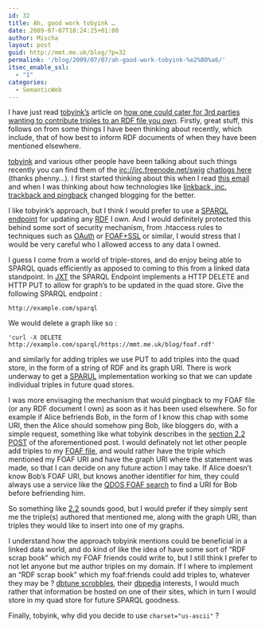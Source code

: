 ```yaml
---
id: 32
title: Ah, good work tobyink …
date: 2009-07-07T18:24:25+01:00
author: Mischa
layout: post
guid: http://mmt.me.uk/blog/?p=32
permalink: '/blog/2009/07/07/ah-good-work-tobyink-%e2%80%a6/'
itsec_enable_ssl:
  - "1"
categories:
  - SemanticWeb
---
```

I have just read [tobyink&#8217;s](mail@tobyinkster.co.uk) article on [how one could cater for 3rd parties wanting to contribute triples to an RDF file you own](http://buzzword.org.uk/2009/posted-data/spec). Firstly, great stuff, this follows on from some things I have been thinking about recently, which include, that of how best to inform RDF documents of when they have been mentioned elsewhere.

[tobyink](http://tobyinkster.co.uk/) and various other people have been talking about such things recently you can find them of the <irc://irc.freenode.net/swig> [chatlogs here](http://chatlogs.planetrdf.com/swig/2009-02-04#T16-16-11) (thanks phenny&#8230;). I first started thinking about this when I read [this email](http://lists.foaf-project.org/pipermail/foaf-protocols/2008-December/000117.html) and when I was thinking about how technologies like [linkback, inc. trackback and pingback](http://en.wikipedia.org/wiki/Linkback) changed blogging for the better. 

I like tobyink&#8217;s approach, but I think I would prefer to use a [SPARQL endpoint](http://esw.w3.org/topic/SparqlEndpointDescription) for updating any [RDF](http://www.w3.org/RDF/) I own. And I would definitely protected this behind some sort of security mechanism, from .htaccess rules to techniques such as [OAuth](http://oauth.net/) or [FOAF+SSL](http://blogs.sun.com/bblfish/entry/foaf_ssl_creating_a_global) or similar, I would stress that I would be very careful who I allowed access to any data I owned.

I guess I come from a world of triple-stores, and do enjoy being able to SPARQL quads efficiently as apposed to coming to this from a linked data standpoint. In [JXT](http://esw.w3.org/topic/LargeTripleStores) the SPARQL Endpoint implements a HTTP DELETE and HTTP PUT to allow for graph&#8217;s to be updated in the quad store. Give the following SPARQL endpoint :

`http://example.com/sparql`

We would delete a graph like so :

`'curl -X DELETE http://example.com/sparql/https://mmt.me.uk/blog/foaf.rdf'`

and similarly for adding triples we use PUT to add triples into the quad store, in the form of a string of RDF and its graph URI. There is work underway to get a [SPARUL](http://jena.hpl.hp.com/~afs/SPARQL-Update.html) implementation working so that we can update individual triples in future quad stores.

I was more envisaging the mechanism that would pingback to my FOAF file (or any RDF document I own) as soon as it has been used elsewhere. So for example if Alice befriends Bob, in the form of I know this chap with some URI, then the Alice should somehow ping Bob, like bloggers do, with a simple request, something like what tobyink describes in the [section 2.2 POST](http://buzzword.org.uk/2009/posted-data/spec#ssec-behaviour-POST) of the aforementioned post. I would definately not let other people add triples to my [FOAF file](http://xmlns.com/foaf/spec/), and would rather have the triple which mentioned my FOAF URI and have the graph URI where the statement was made, so that I can decide on any future action I may take. If Alice doesn&#8217;t know Bob&#8217;s FOAF URI, but knows another identifier for him, they could always use a service like the [QDOS FOAF search](http://foaf.qdos.com/) to find a URI for Bob before befriending him.

So something like [2.2](http://buzzword.org.uk/2009/posted-data/spec#ssec-behaviour-POST) sounds good, but I would prefer if they simply sent me the triple(s) authored that mentioned me, along with the graph URI, than triples they would like to insert into one of my graphs.

I understand how the approach tobyink mentions could be beneficial in a linked data world, and do kind of like the idea of have some sort of &#8220;RDF scrap book&#8221; which my FOAF friends could write to, but I still think I prefer to not let anyone but me author triples on my domain. If I where to implement an &#8220;RDF scrap book&#8221; which my foaf:friends could add triples to, whatever they may be ? [dbtune scrobbles](http://dbtune.org/last-fm/MischaTuffield), their [dbpedia](http://dbpedia.org/resource/Drum) interests, I would much rather that information be hosted on one of their sites, which in turn I would store in my quad store for future SPARQL goodness.

Finally, tobyink, why did you decide to use `charset="us-ascii"` ?
